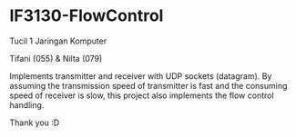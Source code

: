 # IF3130-FlowControl

Tucil 1 Jaringan Komputer

Tifani (055) & Nilta (079)

Implements transmitter and receiver with UDP sockets (datagram). By assuming the transmission speed of transmitter is fast and the consuming speed of receiver is slow, this project also implements the flow control handling.

Thank you :D
